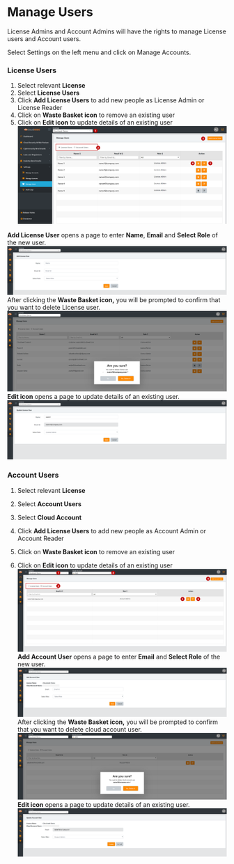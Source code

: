 Manage Users
============

License Admins and Account Admins will have the rights to manage License users and Account users.

Select Settings on the left menu and click on Manage Accounts.
### License Users

1.  Select relevant **License**
2.  Select **License Users**
3.  Click **Add License Users** to add new people as License Admin or License
    Reader
4.  Click on **Waste Basket icon** to remove an existing user
5.  Click on **Edit icon** to update details of an existing user
	![License Users](.././images/administratorGuide/License_Users.png#thumbnail)

**Add License User** opens a page to enter **Name**, **Email** and **Select
Role** of the new user.
	![License Users](.././images/administratorGuide/Add_License_User.png#thumbnail)
After clicking the **Waste Basket icon,** you will be prompted to confirm that
you want to delete License user.
	![License Users](.././images/administratorGuide/Waste_Basket.png#thumbnail)
**Edit icon** opens a page to update details of an existing user.
	![License Users](.././images/administratorGuide/Edit_Icon.png#thumbnail)

### Account Users

1.  Select relevant **License**

2.  Select **Account Users**

3.  Select **Cloud Account**

4.  Click **Add License Users** to add new people as Account Admin or Account
    Reader

5.  Click on **Waste Basket icon** to remove an existing user

6.  Click on **Edit icon** to update details of an existing user
	![Account Users](.././images/administratorGuide/Account_Users_Licenses.png#thumbnail)
**Add Account User** opens a page to enter **Email** and **Select Role** of the
new user.
	![Account Users](.././images/administratorGuide/Select_Role.png#thumbnail)
After clicking the **Waste Basket icon,** you will be prompted to confirm that
you want to delete cloud account user.
	![Account Users](.././images/administratorGuide/Waste_Basket_Icon.png#thumbnail)
**Edit icon** opens a page to update details of an existing user.
	![Account Users](.././images/administratorGuide/Update_License.png#thumbnail)
